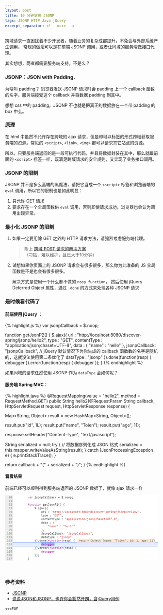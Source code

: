 ```yaml
---
layout: post
title: 10 分钟掌握 JSONP
tags: JSONP HTTP Java jQuery
excerpt_separator: <!-- more -->
---
```



跨域请求一直困扰着不少开发者，随着业务的复杂成都提升，不免会与外部系统产生调用，
常规的做法可以是在前端 JSONP 调用，或者让同域的服务端做接口代理。

其实想想，两者都需要服务端支持，不是么？

<!-- more -->
### JSONP：JSON with Padding.

为啥叫 padding？ 浏览器发送 JSONP 请求时会 padding 上一个 callback 函数的名字，服务端接受这个 callback 并将数据 padding 到其中。

想想 css 中的 padding，JSONP 不也就是把真正的数据放在一个带 padding 的 box 中么。

### 原理

在 html 中虽然不允许存在跨域的 ajax 请求，但是却可以标签的形式跨域获取服务端的资源。常见的 `<script>`, `<link>`, `<img>` 都可以请求其它站点的资源。

所以，只要服务端返回的是一段可执行代码，并且将数据封装在其中，那么就跟前面的 `<script>` 标签一样，既满足跨域请求的安全规则，又实现了业务接口调用。

### JSONP 的限制

JSONP 并不是多么高端的黑魔法，请把它当成一个 `<script>` 标签和浏览器端的 `eval` 调用，所以它的限制也是如此明显：

1. 只允许 GET 请求
2. 要求存在一个全局函数供 `eval` 调用，否则即使请求成功，浏览器也会认为调用出现异常。

### 最小化 JSONP 的限制

1. 如果一定要用除 GET 之外的 HTTP 请求方法，请强烈考虑服务端代理。

    > 附上 [跨域 POST 请求的解决方案](http://ajaxian.com/archives/how-to-make-xmlhttprequest-calls-to-another-server-in-your-domain)（刁钻，难以维护，且已大于10分钟）

2. 试想如果你页面上的 JSONP 请求会有很多很多，那么你为此准备的 JS 全局函数是不是也会有很多很多。
    
    解决方式是使用一个什么都不做的 `noop function`， 然后使用 jQuery Deferred Object 属性，通过 `.done` 的方式来处理各种 JSONP 请求

### 是时候看代码了

#### 前端使用 jQuery ： 

{% highlight js %}
var jsonpCallback = $.noop;
  
function getJsonP2() {
  $.ajax({
    url : "http://localhost:8080/discover-spring/jsonp/hello2",
    type : "GET",
    contentType : "application/json;chaset=UTF-8",
    data : {
      "name" : "hello"
    },
    jsonpCallback: "jsonpCallback", 
    // jQuery 默认情况下为你生成的 callback 函数数的名字是随机的，这就没法使用第二条优化了
    dataType : "jsonp"
  }).done(function(resp) {
    debugger
  }).error(function(resp) {
    debugger
  });
}
{% endhighlight %}

如果同域的请求任然使用 JSONP 作为 `dataType` 会如何呢？

#### 服务端 Spring MVC：

{% highlight java %}
@RequestMapping(value = "hello2", method = RequestMethod.GET)
public String hello2(@RequestParam String callback, 
    HttpServletRequest request, HttpServletResponse response) {

  Map<String, Object> result = new HashMap<String, Object>();

  result.put("id", 1L);
  result.put("name", "Toien");
  result.put("age", 11);

  response.setHeader("Content-Type", "text/javascript");

  String serialized = null;
  try {
    // 将数据序列化成 JSON 格式
    serialized = this.mapper.writeValueAsString(result); 
  } catch (JsonProcessingException e) {
    e.printStackTrace();
  }
  
  return callback + "(" + serialized + ")";
}
{% endhighlight %}

#### 看看结果

前端已经可以顺利得到服务端返回的 JSONP 数据了，就像 ajax 请求一样

<p class="text-center">
  <img src="/public/img/posts/get-jsonp-in-chrome.png">
</p>

<br>

### 参考资料

* [JSONP](https://zh.wikipedia.org/wiki/JSONP)
* [说说JSON和JSONP，也许你会豁然开朗，含jQuery用例](http://www.cnblogs.com/dowinning/archive/2012/04/19/json-jsonp-jquery.html)

`<<<EOF`